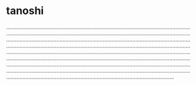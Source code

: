 # tanoshi

.................................................................................................................................................................................................................................................................................................................................................................................................................................................................................................................................................................................................................................................................................................................................................................................................................................................................................................................................................................................................................................................................................................................................................